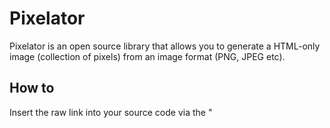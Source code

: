 Pixelator
=========

Pixelator is an open source library that allows you to generate a HTML-only image (collection of pixels) from an image format (PNG, JPEG etc).


How to
------

Insert the raw link into your source code via the "<script>" tag.

